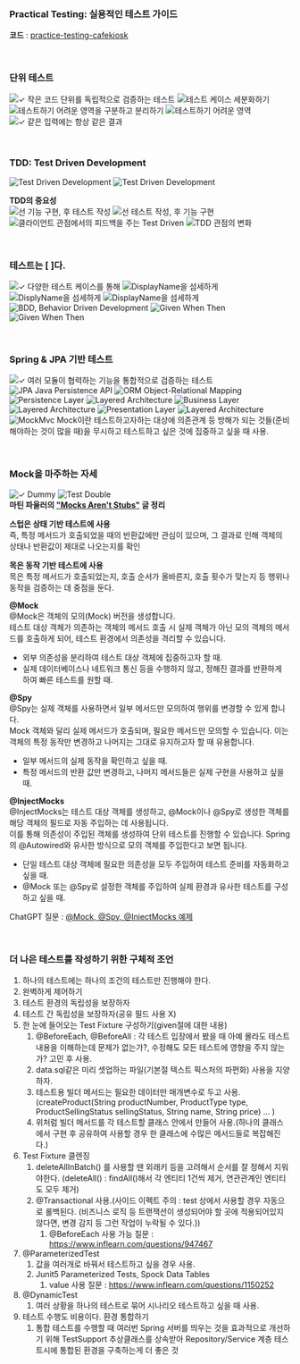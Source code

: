### Practical Testing: 실용적인 테스트 가이드
**코드** : [practice-testing-cafekiosk](https://github.com/hoonsmemory/practice-testing-cafekiosk)

<br>

### 단위 테스트
![✓ 작은 코드 단위를 독립적으로 검증하는 테스트](https://github.com/user-attachments/assets/428b2fc0-c846-4ec8-8482-bf9ffa033756)
![테스트 케이스 세분화하기](https://github.com/user-attachments/assets/b96cb79e-9c7b-4d07-9a39-25d4de676231)
![테스트하기 어려운 영역을 구분하고 분리하기](https://github.com/user-attachments/assets/8895963d-599a-4480-9e25-bb251629a4f7)
![테스트하기 어려운 영역](https://github.com/user-attachments/assets/9db5dcf3-a505-456b-bd88-3b559d365908)
![✓ 같은 입력에는 항상 같은 결과](https://github.com/user-attachments/assets/083f2c2f-f1b5-4af6-b5bb-155f13f69b33)

<br>

### TDD: Test Driven Development
![Test Driven Development](https://github.com/user-attachments/assets/bffd6f4a-0564-4bbc-99f1-c8f6df1de737)
![Test Driven Development](https://github.com/user-attachments/assets/9cc1fb8e-656b-446a-abd0-97a430ed6032)  
  
**TDD의 중요성**  
![선 기능 구현, 후 테스트 작성](https://github.com/user-attachments/assets/365628dc-34e7-4872-8793-1459228f7f60)
![선 테스트 작성, 후 기능 구현](https://github.com/user-attachments/assets/b73a23d4-6237-468d-88a8-14d5fd071957)
![클라이언트 관점에서의 피드백을 주는 Test Driven](https://github.com/user-attachments/assets/6895fe5b-b636-4425-92c6-2bdd1804c39a)
![TDD 관점의 변화](https://github.com/user-attachments/assets/a181840c-39ef-4028-995e-3aa88d1d82b2)

<br>

### 테스트는 [ ]다.
![✓ 다양한 테스트 케이스를 통해](https://github.com/user-attachments/assets/2fed6512-bb8a-4b08-9cb6-67bf7704bb8d)
![DisplayName을 섬세하게](https://github.com/user-attachments/assets/5dd5ca2b-6ea9-41fe-873e-528fbbffb583)
![DisplyName을 섬세하게](https://github.com/user-attachments/assets/dfb803c8-f698-4ad1-a35c-eed400aeeb62)
![DisplayName을 섬세하게](https://github.com/user-attachments/assets/a7a03db5-981f-491c-b084-29d1befe8966)
![BDD, Behavior Driven Development](https://github.com/user-attachments/assets/9f42a35f-9832-455a-ae5f-3dca3db6fa08)
![Given  When  Then](https://github.com/user-attachments/assets/0236bd7d-e3e3-43fd-8128-d5aea2d8e7a9)
![Given  When  Then](https://github.com/user-attachments/assets/8b6cf816-a57e-402c-a8dd-ad9e77f7533f)

<br>

### Spring & JPA 기반 테스트
![✓ 여러 모듈이 협력하는 기능을 통합적으로 검증하는 테스트](https://github.com/user-attachments/assets/87467224-69cc-4721-b70b-585f17ed6b8d)
![JPA Java Persistence API](https://github.com/user-attachments/assets/db24c48f-90f1-46e0-b9d0-2b80a9ef0eaa)
![ORM Object-Relational Mapping](https://github.com/user-attachments/assets/af1a07df-411a-4ba6-9674-c3418b7253f2)
![Persistence Layer](https://github.com/user-attachments/assets/53af5c7a-5c16-4b0a-9490-2804837bd74f)
![Layered Architecture](https://github.com/user-attachments/assets/bdc17c56-a3f7-40c8-a8b4-e1c31c3e2a5a)
![Business Layer](https://github.com/user-attachments/assets/61c650a7-7255-44b2-b27f-bef42e94634c)
![Layered Architecture](https://github.com/user-attachments/assets/45fffd59-fe4b-4b2d-a9ea-c1cec0df93b9)
![Presentation Layer](https://github.com/user-attachments/assets/e5ed5461-1e44-40f7-ac73-83c8405c95be)
![Layered Architecture](https://github.com/user-attachments/assets/44ce9e0b-d09b-4a93-9ec1-3e5cc3a7bd79)
![MockMvc](https://github.com/user-attachments/assets/d1c143e5-a5b9-4ad0-9401-34e5ee723bc8)
Mock이란 테스트하고자하는 대상에 의존관계 등 방해가 되는 것들(준비해야하는 것이 많을 때)을 무시하고 테스트하고 싶은 것에 집중하고 싶을 때 사용.  

<br> 

### Mock을 마주하는 자세
![✓ Dummy](https://github.com/user-attachments/assets/408bca6f-3cec-4ec8-817f-8d241957b87e)
![Test Double](https://github.com/user-attachments/assets/7d61dc90-612e-47af-944f-3f7af14da8b4)  
**마틴 파울러의 ["Mocks Aren't Stubs"](https://chatgpt.com/share/671b4911-5a54-800e-889d-abfd0d6a2c9e) 글 정리**  

**스텁은 상태 기반 테스트에 사용**  
즉, 특정 메서드가 호출되었을 때의 반환값에만 관심이 있으며, 그 결과로 인해 객체의 상태나 반환값이 제대로 나오는지를 확인  

**목은 동작 기반 테스트에 사용**  
목은 특정 메서드가 호출되었는지, 호출 순서가 올바른지, 호출 횟수가 맞는지 등 행위나 동작을 검증하는 데 중점을 둔다.  

**@Mock**  
@Mock은 객체의 모의(Mock) 버전을 생성합니다.  
테스트 대상 객체가 의존하는 객체의 메서드 호출 시 실제 객체가 아닌 모의 객체의 메서드를 호출하게 되어, 테스트 환경에서 의존성을 격리할 수 있습니다.  
* 외부 의존성을 분리하여 테스트 대상 객체에 집중하고자 할 때.  
* 실제 데이터베이스나 네트워크 통신 등을 수행하지 않고, 정해진 결과를 반환하게 하여 빠른 테스트를 원할 때.  

**@Spy**  
@Spy는 실제 객체를 사용하면서 일부 메서드만 모의하여 행위를 변경할 수 있게 합니다.  
Mock 객체와 달리 실제 메서드가 호출되며, 필요한 메서드만 모의할 수 있습니다. 이는 객체의 특정 동작만 변경하고 나머지는 그대로 유지하고자 할 때 유용합니다.  
* 일부 메서드의 실제 동작을 확인하고 싶을 때.  
* 특정 메서드의 반환 값만 변경하고, 나머지 메서드들은 실제 구현을 사용하고 싶을 때.  

**@InjectMocks**  
@InjectMocks는 테스트 대상 객체를 생성하고, @Mock이나 @Spy로 생성한 객체를 해당 객체의 필드로 자동 주입하는 데 사용됩니다.  
이를 통해 의존성이 주입된 객체를 생성하여 단위 테스트를 진행할 수 있습니다. Spring의 @Autowired와 유사한 방식으로 모의 객체를 주입한다고 보면 됩니다.  
* 단일 테스트 대상 객체에 필요한 의존성을 모두 주입하여 테스트 준비를 자동화하고 싶을 때.  
* @Mock 또는 @Spy로 설정한 객체를 주입하여 실제 환경과 유사한 테스트를 구성하고 싶을 때.  

ChatGPT 질문 : [@Mock, @Spy, @InjectMocks 예제](https://chatgpt.com/share/671b5325-c91c-800e-a604-e663a319724e)

<br>

### 더 나은 테스트를 작성하기 위한 구체적 조언 
1. 하나의 테스트에는 하나의 조건의 테스트만 진행해야 한다.  
2. 완벽하게 제어하기  
3. 테스트 환경의 독립성을 보장하자  
4. 테스트 간 독립성을 보장하자(공유 필드 사용 X)  
5. 한 눈에 들어오는 Test Fixture 구성하기(given절에 대한 내용)  
    1. @BeforeEach, @BeforeAll : 각 테스트 입장에서 봤을 때 아예 몰라도 테스트 내용을 이해하는데 문제가 없는가?, 수정해도 모든 테스트에 영향을 주지 않는가? 고민 후 사용.  
    2. data.sql같은 미리 셋업하는 파일(기본절 텍스트 픽스처의 파편화) 사용을 지양하자.  
    3. 테스트용 빌더 메서드는 필요한 데이터만 매개변수로 두고 사용. (createProduct(String productNumber, ProductType type, ProductSellingStatus sellingStatus, String name, String price) ... )  
    4. 위처럼 빌더 메서드를 각 테스트할 클래스 안에서 만들어 사용.(하나의 클래스에서 구현 후 공유하여 사용할 경우 한 클래스에 수많은 메서드들로 복잡해진다.)  
6. Test Fixture 클렌징  
    1. deleteAllInBatch() 를 사용할 땐 외래키 등을 고려해서 순서를 잘 정해서 지워야한다. (deleteAll() : findAll()해서 각 엔티티 1건씩 제거, 연관관계인 엔티티도 모두 제거)  
    2. @Transactional 사용.(사이드 이펙트 주의 : test 상에서 사용할 경우 자동으로 롤백된다. (비즈니스 로직 등 트랜잭션이 생성되어야 할 곳에 적용되어있지 않다면, 변경 감지 등 그런 작업이 누락될 수 있다.))  
        1. @BeforeEach 사용 가능 질문 : https://www.inflearn.com/questions/947467  
7. @ParameterizedTest  
    1. 값을 여러개로 바꿔서 테스트하고 싶을 경우 사용.  
    2. Junit5 Parameterized Tests, Spock Data Tables  
        1. value 사용 질문 : https://www.inflearn.com/questions/1150252  
8. @DynamicTest  
    1. 여러 상황을 하나의 테스트로 묶어 시나리오 테스트하고 싶을 때 사용. 
9. 테스트 수행도 비용이다. 환경 통합하기  
    1. 통합 테스트를 수행할 때 여러번 Spring 서버를 띄우는 것을 효과적으로 개선하기 위해 TestSupport 추상클래스를 상속받아 Repository/Service 계층 테스트시에 통합된 환경을 구축하는게 더 좋은 것  

















